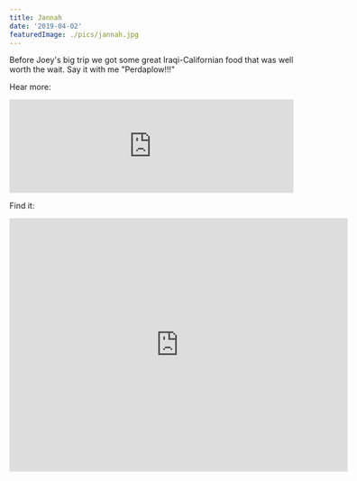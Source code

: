 ```yaml
---
title: Jannah
date: '2019-04-02'
featuredImage: ./pics/jannah.jpg
---
```


Before Joey's big trip we got some great Iraqi-Californian food that was well
worth the wait. Say it with me "Perdaplow!!!"

Hear more:

<iframe width="100%" height="166" scrolling="no" frameborder="no"
allow="autoplay"
src="https://w.soundcloud.com/player/?url=https%3A//api.soundcloud.com/tracks/603129918&color=%23ff5500&auto_play=false&hide_related=false&show_comments=true&show_user=true&show_reposts=false&show_teaser=true"></iframe>

Find it:

<iframe
src="https://www.google.com/maps/embed?pb=!1m18!1m12!1m3!1d3153.610034058306!2d-122.44808628420985!3d37.77574107975927!2m3!1f0!2f0!3f0!3m2!1i1024!2i768!4f13.1!3m3!1m2!1s0x808580b2d8690599%3A0x13afc8daa2fd6924!2sJannah!5e0!3m2!1sen!2sus!4v1554779368342!5m2!1sen!2sus"
width="600" height="450" frameborder="0" style="border:0"
allowfullscreen></iframe>
